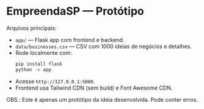 # EmpreendaSP — Protótipo

Arquivos principais:
- `app/` — Flask app com frontend e backend.
- `data/businesses.csv` — CSV com 1000 ideias de negócios e detalhes. 
- Rode localmente com:
  ```bash
  pip install flask
  python -m app
  ```
- Acesse `http://127.0.0.1:5000`.
- Frontend usa Tailwind CDN (sem build) e Font Awesome CDN.

OBS.: Este é apenas um protótipo da ideia desenvolvida. Pode conter erros.
